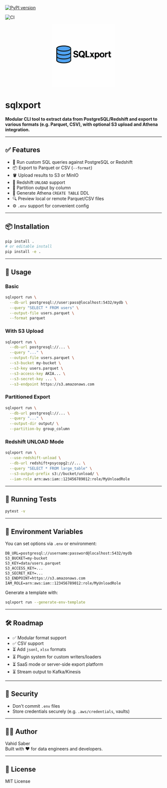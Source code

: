 [![PyPI version](https://badge.fury.io/py/sqlxport.svg)](https://pypi.org/project/sqlxport/)

![CI](https://github.com/vahid110/sqlxport/actions/workflows/ci.yml/badge.svg)

<p align="center">
  <img src=".github/logo.png" alt="SQLxport Logo" width="200"/>
</p>


# sqlxport

**Modular CLI tool to extract data from PostgreSQL/Redshift and export to various formats (e.g. Parquet, CSV), with optional S3 upload and Athena integration.**

---

## ✅ Features

- 🔄 Run custom SQL queries against PostgreSQL or Redshift
- 📦 Export to Parquet or CSV (`--format`)
- 🪣 Upload results to S3 or MinIO
- 🔄 Redshift `UNLOAD` support
- 🧩 Partition output by column
- 📜 Generate Athena `CREATE TABLE` DDL
- 🔍 Preview local or remote Parquet/CSV files
- ⚙️ `.env` support for convenient config

---

## 📦 Installation

```bash
pip install .
# or editable install
pip install -e .
```

---

## 🚀 Usage

### Basic

```bash
sqlxport run \
  --db-url postgresql://user:pass@localhost:5432/mydb \
  --query "SELECT * FROM users" \
  --output-file users.parquet \
  --format parquet
```

### With S3 Upload

```bash
sqlxport run \
  --db-url postgresql://... \
  --query "..." \
  --output-file users.parquet \
  --s3-bucket my-bucket \
  --s3-key users.parquet \
  --s3-access-key AKIA... \
  --s3-secret-key ... \
  --s3-endpoint https://s3.amazonaws.com
```

### Partitioned Export

```bash
sqlxport run \
  --db-url postgresql://... \
  --query "..." \
  --output-dir output/ \
  --partition-by group_column
```

### Redshift UNLOAD Mode

```bash
sqlxport run \
  --use-redshift-unload \
  --db-url redshift+psycopg2://... \
  --query "SELECT * FROM large_table" \
  --s3-output-prefix s3://bucket/unload/ \
  --iam-role arn:aws:iam::123456789012:role/MyUnloadRole
```

---

## 🧪 Running Tests

```bash
pytest -v
```

---

## 🧬 Environment Variables

You can set options via `.env` or environment:

```env
DB_URL=postgresql://username:password@localhost:5432/mydb
S3_BUCKET=my-bucket
S3_KEY=data/users.parquet
S3_ACCESS_KEY=...
S3_SECRET_KEY=...
S3_ENDPOINT=https://s3.amazonaws.com
IAM_ROLE=arn:aws:iam::123456789012:role/MyUnloadRole
```

Generate a template with:

```bash
sqlxport run --generate-env-template
```

---

## 🛠 Roadmap

- ✅ Modular format support
- ✅ CSV support
- ⏳ Add `jsonl`, `xlsx` formats
- ⏳ Plugin system for custom writers/loaders
- ⏳ SaaS mode or server-side export platform
- ⏳ Stream output to Kafka/Kinesis

---

## 🔐 Security

* Don't commit `.env` files
* Store credentials securely (e.g. `.aws/credentials`, vaults)

---

## 👨‍💻 Author

Vahid Saber  
Built with ❤️ for data engineers and developers.

---

## 📄 License

MIT License
